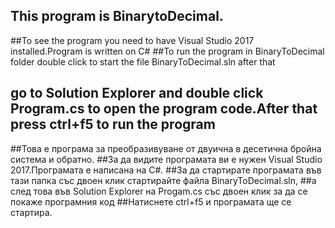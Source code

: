 ## This program is BinarytoDecimal.
##To see the program you need to have Visual Studio 2017 installed.Program is written on C#
##To run the program in BinaryToDecimal folder double click to start the file BinaryToDecimal.sln after that
## go to Solution Explorer and double click Program.cs to open the program code.After that press ctrl+f5 to run the program

##Това е програма за преобразивуване от двуична в десетична бройна система и обратно.
##За да видите програмата ви е нужен Visual Studio 2017.Програмата е написана на C#.
##За да стартирате програмата във тази папка със двоен клик стартирайте файла BinaryToDecimal.sln, 
##а след това във Solution Explorer на Progam.cs със двоен клик за да се покаже програмния код
##Натиснете ctrl+f5 и програмата ще се стартира.
